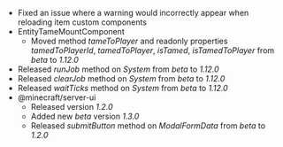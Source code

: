

-   Fixed an issue where a warning would incorrectly appear when reloading item custom components
-   EntityTameMountComponent
    -   Moved method _tameToPlayer_ and readonly properties _tamedToPlayerId_, _tamedToPlayer_, _isTamed_, _isTamedToPlayer_ from _beta_ to _1.12.0_
-   Released _runJob_ method on _System_ from _beta_ to _1.12.0_
-   Released _clearJob_ method on _System_ from _beta_ to _1.12.0_
-   Released _waitTicks_ method on _System_ from _beta_ to _1.12.0_
-   @minecraft/server-ui
    -   Released version _1.2.0_
    -   Added new _beta_ version _1.3.0_
    -   Released _submitButton_ method on _ModalFormData_ from _beta_ to _1.2.0_

